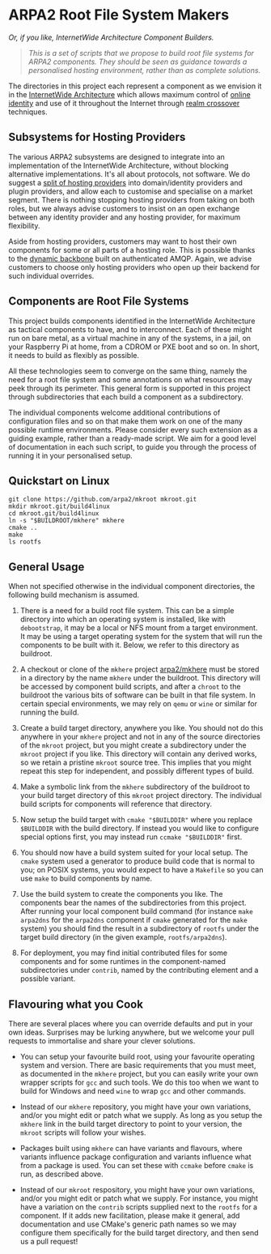 # ARPA2 Root File System Makers

*Or, if you like, InternetWide Architecture Component Builders.*

> *This is a set of scripts that we propose to build root file systems
> for ARPA2 components.  They should be seen as guidance towards a
> personalised hosting environment, rather than as complete solutions.*

The directories in this project each represent a component as we
envision it in the
[InternetWide Architecture](http://internetwide.org/tag/architecture.html)
which allows maximum control of
[online identity](http://internetwide.org/tag/identity.html)
and use of it throughout the Internet through
[realm crossover](http://internetwide.org/blog/2015/04/22/id-2-byoid.html)
techniques.


## Subsystems for Hosting Providers

The various ARPA2 subsystems are designed to integrate into an
implementation of the InternetWide Architecture, without
blocking alternative implementations.
It's all about protocols, not software.
We do suggest a
[split of hosting providers](http://internetwide.org/blog/2014/11/19/back-to-hosting.html)
into domain/identity providers and plugin providers, and
allow each to customise and specialise on a market segment.
There is nothing stopping hosting providers from taking on
both roles, but we always advise customers to insist on an open
exchange between any identity provider and any hosting
provider, for maximum flexibility.

Aside from hosting providers, customers may want to host their
own components for some or all parts of a hosting role.  This
is possible thanks to the
[dynamic backbone](http://www.internetwide.org/blog/2018/11/22/backbone-innovations.html)
built on authenticated AMQP.
Again, we advise customers to choose only hosting providers
who open up their backend for such individual overrides.


## Components are Root File Systems

This project builds components identified in the InternetWide Architecture
as tactical components to have, and to interconnect.  Each of these
might run on bare metal, as a virtual machine in any of the systems,
in a jail, on your Raspberry Pi at home, from a CDROM or PXE boot
and so on.  In short, it needs to build as flexibly as possible.

All these technologies seem to converge on the same thing, namely the
need for a root file system and some annotations on what resources
may peek through its perimeter.  This general form is supported in this
project through subdirectories that each build a component as a
subdirectory.

The individual components welcome additional contributions of configuration
files and so on that make them work on one of the many possible runtime
environments.  Please consider every such extension as a guiding example,
rather than a ready-made script.  We aim for a good level of documentation
in each such script, to guide you through the process of running it in your
personalised setup.


## Quickstart on Linux

```
git clone https://github.com/arpa2/mkroot mkroot.git
mkdir mkroot.git/build4linux
cd mkroot.git/build4linux
ln -s "$BUILDROOT/mkhere" mkhere
cmake ..
make
ls rootfs
```


## General Usage

When not specified otherwise in the individual component directories,
the following build mechanism is assumed.

 1. There is a need for a build root file system.  This can be a
    simple directory into which an operating system is installed,
    like with `debootstrap`, it may be a local or NFS mount from
    a target environment.  It may be using a target operating
    system for the system that will run the components to be built
    with it.  Below, we refer to this directory as buildroot.

 2. A checkout or clone of the `mkhere` project
    [arpa2/mkhere](https://github.com/arpa2/mkhere)
    must be stored in a directory by the name `mkhere` under the
    buildroot.  This directory will be accessed by component
    build scripts, and after a `chroot` to the buildroot the
    various bits of software can be built in that file system.
    In certain special environments, we may rely on `qemu` or
    `wine` or similar for running the build.

 3. Create a build target directory, anywhere you like.
    You should not do this anywhere in your `mkhere` project
    and not in any of the source directories of the
    `mkroot` project, but you might create a subdirectory under
    the `mkroot` project if you like.  This directory will
    contain any derived works, so we retain a pristine `mkroot`
    source tree.  This implies that you might repeat this step
    for independent, and possibly different types of build.

 4. Make a symbolic link from the `mkhere` subdirectory of the
    buildroot to your build target directory of this `mkroot` project
    directory.  The individual build scripts for components will
    reference that directory.

 5. Now setup the build target with `cmake "$BUILDDIR"` where you
    replace `$BUILDDIR` with the build directory.  If instead you
    would like to configure special options first, you may instead
    run `ccmake "$BUILDDIR"` first.

 6. You should now have a build system suited for your local setup.
    The `cmake` system used a generator to produce build code that
    is normal to you; on POSIX systems, you would expect to have a
    `Makefile` so you can use `make` to build components by name.

 7. Use the build system to create the components you like.  The
    components bear the names of the subdirectories from this
    project.  After running your local component build command
    (for instance `make arpa2dns` for the `arpa2dns` component if
    `cmake` generated for the `make` system)
    you should find the result in a subdirectory of `rootfs` under
    the target build directory
    (in the given example, `rootfs/arpa2dns`).

 8. For deployment, you may find initial contributed files for some
    components and for some runtimes in the component-named
    subdirectories under `contrib`, named by the contributing
    element and a possible variant.


## Flavouring what you Cook

There are several places where you can override defaults and put in
your own ideas.  Surprises may be lurking anywhere, but we welcome
your pull requests to immortalise and share your clever solutions.

  * You can setup your favourite build root, using your favourite
    operating system and version.  There are basic requirements
    that you must meet, as documented in the `mkhere` project,
    but you can easily write your own wrapper scripts for `gcc`
    and such tools.  We do this too when we want to build for
    Windows and need `wine` to wrap `gcc` and other commands.

  * Instead of our `mkhere` repository, you might have your own
    variations, and/or you might edit or patch what we supply.
    As long as you setup the `mkhere` link in the build target
    directory to point to your version, the `mkroot` scripts
    will follow your wishes.

  * Packages built using `mkhere` can have variants and flavours,
    where variants influence package configuration and variants
    influence what from a package is used.  You can set these
    with `ccmake` before `cmake` is run, as described above.

  * Instead of our `mkroot` respository, you might have your own
    variations, and/or you might edit or patch what we supply.
    For instance, you might have a variation on the `contrib`
    scripts supplied next to the `rootfs` for a component.
    If it adds new facilitation, please make it general, add
    documentation and use CMake's generic path names so we may
    configure them specifically for the build target directory,
    and then send us a pull request!

